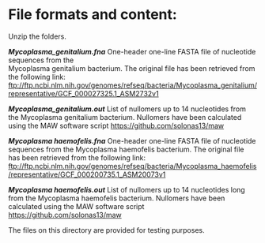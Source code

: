 # File formats and content:

Unzip the folders.

  <b>*Mycoplasma_genitalium.fna*</b>
       One-header one-line FASTA file of nucleotide sequences from the   
       Mycoplasma genitalium bacterium. The original file has been retrieved 
       from the following link:
       ftp://ftp.ncbi.nlm.nih.gov/genomes/refseq/bacteria/Mycoplasma_genitalium/representative/GCF_000027325.1_ASM2732v1
	   
  <b>*Mycoplasma_genitalium.out*</b>
       List of nullomers up to 14 nucleotides from the Mycoplasma genitalium 
       bacterium. Nullomers have been calculated using the MAW software script
       https://github.com/solonas13/maw
	   
  <b>*Mycoplasma haemofelis.fna*</b>
       One-header one-line FASTA file of nucleotide sequences from the 
       Mycoplasma haemofelis bacterium. The original file has been retrieved 
       from the following link:
       ftp://ftp.ncbi.nlm.nih.gov/genomes/refseq/bacteria/Mycoplasma_haemofelis/representative/GCF_000200735.1_ASM20073v1
	   
  <b>*Mycoplasma haemofelis.out*</b>
       List of nullomers up to 14 nucleotides long from the Mycoplasma haemofelis
       bacterium. Nullomers have been calculated using the MAW software script
       https://github.com/solonas13/maw


The files on this directory are provided for testing purposes. 


